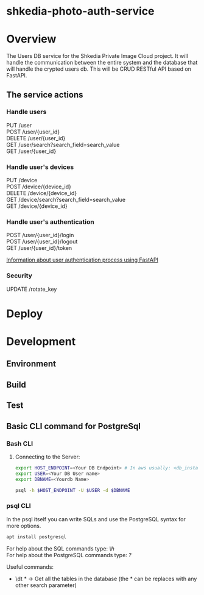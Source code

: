 # shkedia-photo-auth-service

# Overview
The Users DB service for the Shkedia Private Image Cloud project.
It will handle the communication between the entire system and the database that will handle the crypted users db.
This will be CRUD RESTful API based on FastAPI.

## The service actions
### Handle users
PUT /user  
POST /user/{user_id}  
DELETE /user/{user_id}    
GET /user/search?search_field=search_value    
GET /user/{user_id}  

### Handle user's devices
PUT /device  
POST /device/{device_id}  
DELETE /device/{device_id}  
GET /device/search?search_field=search_value  
GET /device/{device_id}  

### Handle user's authentication
POST /user/{user_id}/login  
POST /user/{user_id}/logout  
GET /user/{user_id}/token  

[Information about user authentication process using FastAPI](https://fastapi.tiangolo.com/tutorial/security/simple-oauth2/)

### Security
UPDATE /rotate_key

# Deploy


# Development
## Environment

## Build

## Test

## Basic CLI command for PostgreSql
### Bash CLI
1. Connecting to the Server:
    ```bash
    export HOST_ENDPOINT=<Your DB Endpoint> # In aws usually: <db_instance_name>.<region>.rds.amazonaws.com
    export USER=<Your DB User name>
    export DBNAME=<Yourdb Name>

    psql -h $HOST_ENDPOINT -U $USER -d $DBNAME
    ```
### psql CLI
In the psql itself you can write SQLs and use the PostgreSQL syntax for more options.  
```bash
apt install postgresql
```
For help about the SQL commands type: *\h*  
For help about the PostgreSQL commands type: *\?*

Useful commands:
- \dt * -> Get all the tables in the database (the * can be replaces with any other search parameter)
